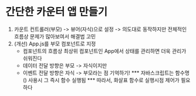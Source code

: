 # 간단한 카운터 앱 만들기
1. 카운트 컨트롤러(부모) -> 뷰어(자식)으로 설정
    -> 의도대로 동작하지만 전체적인 흐름상 문제가 많아보여서 해결법 고민
2. (개선) App.js를 부모 컴포넌트로 지정
    - 컴포넌트의 흐름상 최상위 컴포넌트인 App에서 상태를 관리하면 더욱 관리가 쉬워진다
    - 데이터 전달 방향은 부모 -> 자식이지만
    - 이벤트 전달 방향은 자식 -> 부모라는 점 기억하기!
*** 자바스크립트는 함수명() 사용시 그 즉시 함수 실행됨 ***
따라서, 화살표 함수로 실행시점 제어가 필요하다
